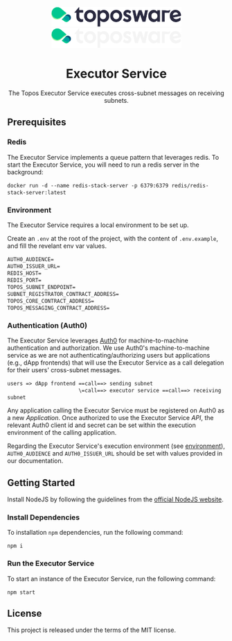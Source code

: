 <div id="top"></div>
<!-- PROJECT LOGO -->
<br />
<div align="center">

  <img src="./.github/assets/logo.png#gh-light-mode-only" alt="Logo" width="300">
  <img src="./.github/assets/logo_dark.png#gh-dark-mode-only" alt="Logo" width="300">

  <h1>Executor Service</h1>

  <p>
    The Topos Executor Service executes cross-subnet messages on receiving subnets.
  </p>
</div>

## Prerequisites

### Redis

The Executor Service implements a queue pattern that leverages redis. To start the Executor Service, you will need to run a redis server in the background:

```
docker run -d --name redis-stack-server -p 6379:6379 redis/redis-stack-server:latest
```

### Environment

The Executor Service requires a local environment to be set up.

Create an `.env` at the root of the project, with the content of `.env.example`, and fill the revelant env var values.

```
AUTH0_AUDIENCE=
AUTH0_ISSUER_URL=
REDIS_HOST=
REDIS_PORT=
TOPOS_SUBNET_ENDPOINT=
SUBNET_REGISTRATOR_CONTRACT_ADDRESS=
TOPOS_CORE_CONTRACT_ADDRESS=
TOPOS_MESSAGING_CONTRACT_ADDRESS=
```

### Authentication (Auth0)

The Executor Service leverages [Auth0](https://auth0.com/) for machine-to-machine authentication and authorization. We use Auth0's machine-to-machine service as we are not authenticating/authorizing users but applications (e.g., dApp frontends) that will use the Executor Service as a call delegation for their users' cross-subnet messages.

```
users => dApp frontend ==call==> sending subnet
                       \=call==> executor service ==call==> receiving subnet
```

Any application calling the Executor Service must be registered on Auth0 as a new _Application_. Once authorized to use the Executor Service _API_, the relevant Auth0 client id and secret can be set within the execution environment of the calling application.

Regarding the Executor Service's execution environment (see [environment](#environment)), `AUTH0_AUDIENCE` and `AUTH0_ISSUER_URL` should be set with values provided in our documentation.

## Getting Started

Install NodeJS by following the guidelines from the [official NodeJS website](https://nodejs.dev/en/).

### Install Dependencies

To installation `npm` dependencies, run the following command:

```
npm i
```

### Run the Executor Service

To start an instance of the Executor Service, run the following command:

```
npm start
```

## License

This project is released under the terms of the MIT license.
